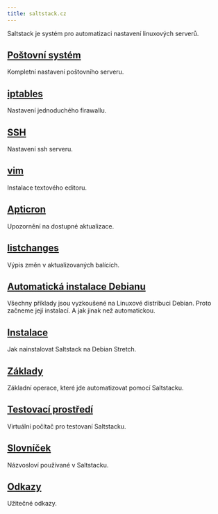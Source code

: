 ```yaml
---
title: saltstack.cz
---
```


Saltstack je systém pro automatizaci nastavení linuxových serverů.

## [Poštovní systém](/posta)

Kompletní nastavení poštovního serveru.

## [iptables](/iptables)

Nastavení jednoduchého firawallu.

## [SSH](/ssh)

Nastavení ssh serveru.

## [vim](/vim)

Instalace textového editoru.

## [Apticron](/apticron)

Upozornění na dostupné aktualizace.

## [listchanges](/listchanges)

Výpis změn v aktualizovaných balících.

## [Automatická instalace Debianu](/automaticka-instalace-debianu)

Všechny příklady jsou vyzkoušené na Linuxové distribuci
Debian. Proto začneme její instalací. A jak jinak než automatickou.

## [Instalace](/instalace)

Jak nainstalovat Saltstack na Debian Stretch.

## [Základy](/zaklady)

Základní operace, které jde automatizovat pomocí Saltstacku.

## [Testovací prostředí](/testovaci-prostredi)

Virtuální počítač pro testovaní Saltstacku.

## [Slovníček](/slovnicek)

Názvosloví používané v Saltstacku.

## [Odkazy](/odkazy)

Užitečné odkazy.
